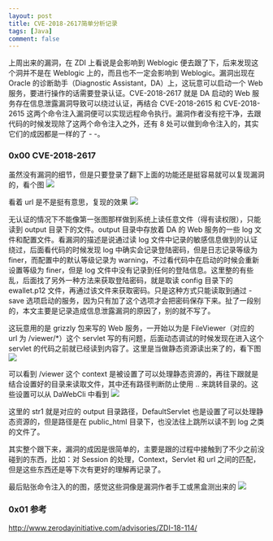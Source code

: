 ```yaml
---
layout: post
title: CVE-2018-2617简单分析记录
tags: [Java]
comment: false
---
```


上周出来的漏洞，在 ZDI 上看说是会影响到 Weblogic 便去跟了下，后来发现这个洞并不是在 Weblogic 上的，而且也不一定会影响到 Weblogic。漏洞出现在 Oracle 的诊断助手（Diagnostic Assistant，DA）上，这玩意可以启动一个 Web 服务，要进行操作的话需要登录认证。CVE-2018-2617 就是 DA 启动的 Web 服务存在信息泄露漏洞导致可以绕过认证，再结合 CVE-2018-2615 和 CVE-2018-2615 这两个命令注入漏洞便可以实现远程命令执行。漏洞作者没有挖干净，去跟代码的时候发现除了这两个命令注入之外，还有 8 处可以做到命令注入的，其实它们的成因都是一样的了 - -。


### 0x00 CVE-2018-2617

虽然没有漏洞的细节，但是只要登录了翻下上面的功能还是挺容易就可以复现漏洞的，看个图
![](https://i.loli.net/2018/01/30/5a7062804ed38.png)

看着 url 是不是挺有意思，复现的效果
![](https://i.loli.net/2018/01/30/5a70628a9789d.png)

无认证的情况下不能像第一张图那样做到系统上读任意文件（得有读权限），只能读到 output 目录下的文件。output 目录中存放着 DA 的 Web 服务的一些 log 文件和配置文件。看漏洞的描述是说通过读 log 文件中记录的敏感信息做到的认证绕过，后面看代码的时候发现 log 中确实会记录登陆密码，但是日志记录等级为 finer，而配置中的默认等级记录为 warning，不过看代码中在启动的时候会重新设置等级为 finer，但是 log 文件中没有记录到任何的登陆信息。这里整的有些乱，后面找了另外一种方法来获取登陆密码，就是取读 config 目录下的 ewallet.p12 文件，再通过该文件来获取密码。只是这种方式只能读取到通过 -save 选项启动的服务，因为只有加了这个选项才会把密码保存下来。扯了一段别的，本文主要是记录造成信息泄露漏洞的原因了，别的就不写了。   

这玩意用的是 grizzly 包来写的 Web 服务，一开始以为是 FileViewer（对应的 url 为 /viewer/*）这个 servlet 写的有问题，后面动态调试的时候发现在进入这个 servlet 的代码之前就已经读到内容了。这里是当做静态资源读出来了的，看下图
![](https://i.loli.net/2018/01/30/5a70629558dbd.png)

可以看到 /viewer 这个 context 是被设置了可以处理静态资源的，再往下跟就是结合设置好的目录来读取文件，其中还有路径判断防止使用 .. 来跳转目录的。这些设置可以从 DaWebCli 中看到
![](https://i.loli.net/2018/01/30/5a70627ce1baf.png)

这里的 str1 就是对应的 output 目录路径，DefaultServlet 也是设置了可以处理静态资源的，但是路径是在 public_html 目录下，也没法往上跳所以读不到 log 之类的文件了。

其实整个跟下来，漏洞的成因是很简单的，主要是跟的过程中接触到了不少之前没碰到的东西，比如：对 Session 的处理，Context，Servlet 和 url 之间的匹配，但是这些东西还是等下次有更好的理解再记录了。

最后贴张命令注入的的图，感觉这些洞像是漏洞作者手工或黑盒测出来的
![](https://i.loli.net/2018/01/30/5a70627a0621f.png)


### 0x01 参考
http://www.zerodayinitiative.com/advisories/ZDI-18-114/
